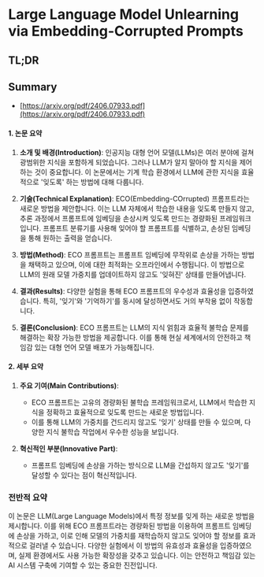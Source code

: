 # Large Language Model Unlearning via Embedding-Corrupted Prompts
## TL;DR
## Summary
- [https://arxiv.org/pdf/2406.07933.pdf](https://arxiv.org/pdf/2406.07933.pdf)

#### 1. 논문 요약

1. **소개 및 배경(Introduction)**:
   인공지능 대형 언어 모델(LLMs)은 여러 분야에 걸쳐 광범위한 지식을 포함하게 되었습니다. 그러나 LLM가 알지 말아야 할 지식을 제어하는 것이 중요합니다. 이 논문에서는 기계 학습 환경에서 LLM에 관한 지식을 효율적으로 '잊도록' 하는 방법에 대해 다룹니다.

2. **기술(Technical Explanation)**:
   ECO(Embedding-COrrupted) 프롬프트라는 새로운 방법을 제안합니다. 이는 LLM 자체에서 학습한 내용을 잊도록 만들지 않고, 추론 과정에서 프롬프트에 임베딩을 손상시켜 잊도록 만드는 경량화된 프레임워크입니다. 프롬프트 분류기를 사용해 잊어야 할 프롬프트를 식별하고, 손상된 임베딩을 통해 원하는 출력을 얻습니다.

3. **방법(Method)**:
   ECO 프롬프트는 프롬프트 임베딩에 무작위로 손상을 가하는 방법을 채택하고 있으며, 이에 대한 최적화는 오프라인에서 수행됩니다. 이 방법으로 LLM의 원래 모델 가중치를 업데이트하지 않고도 '잊혀진' 상태를 만들어냅니다.

4. **결과(Results)**:
   다양한 실험을 통해 ECO 프롬프트의 우수성과 효율성을 입증하였습니다. 특히, '잊기'와 '기억하기'를 동시에 달성하면서도 거의 부작용 없이 작동합니다.

5. **결론(Conclusion)**:
   ECO 프롬프트는 LLM의 지식 얽힘과 효율적 불학습 문제를 해결하는 확장 가능한 방법을 제공합니다. 이를 통해 현실 세계에서의 안전하고 책임감 있는 대형 언어 모델 배포가 가능해집니다.

#### 2. 세부 요약

1. **주요 기여(Main Contributions)**:
   - ECO 프롬프트는 고유의 경량화된 불학습 프레임워크로서, LLM에서 학습한 지식을 정확하고 효율적으로 잊도록 만드는 새로운 방법입니다.
   - 이를 통해 LLM의 가중치를 건드리지 않고도 '잊기' 상태를 만들 수 있으며, 다양한 지식 불학습 작업에서 우수한 성능을 보입니다.

2. **혁신적인 부분(Innovative Part)**:
   - 프롬프트 임베딩에 손상을 가하는 방식으로 LLM을 간섭하지 않고도 '잊기'를 달성할 수 있다는 점이 혁신적입니다.

### 전반적 요약

이 논문은 LLM(Large Language Models)에서 특정 정보를 잊게 하는 새로운 방법을 제시합니다. 이를 위해 ECO 프롬프트라는 경량화된 방법을 이용하여 프롬프트 임베딩에 손상을 가하고, 이로 인해 모델의 가중치를 재학습하지 않고도 잊어야 할 정보를 효과적으로 걸러낼 수 있습니다. 다양한 실험에서 이 방법의 유효성과 효율성을 입증하였으며, 실제 환경에서도 사용 가능한 확장성을 갖추고 있습니다. 이는 안전하고 책임감 있는 AI 시스템 구축에 기여할 수 있는 중요한 진전입니다.